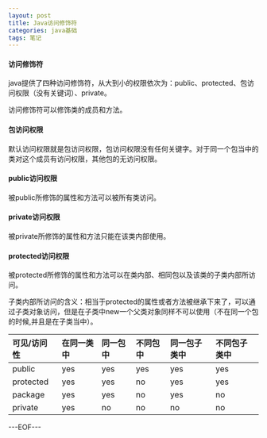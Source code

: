 ```yaml
---
layout: post
title: Java访问修饰符
categories: java基础
tags: 笔记
---
```


#### 访问修饰符

java提供了四种访问修饰符，从大到小的权限依次为：public、protected、包访问权限（没有关键词）、private。

访问修饰符可以修饰类的成员和方法。

#### 包访问权限

默认访问权限就是包访问权限，包访问权限没有任何关键字。对于同一个包当中的类对这个成员有访问权限，其他包的无访问权限。

#### public访问权限

被public所修饰的属性和方法可以被所有类访问。

#### private访问权限

被private所修饰的属性和方法只能在该类内部使用。

#### protected访问权限

被protected所修饰的属性和方法可以在类内部、相同包以及该类的子类内部所访问。

子类内部所访问的含义：相当于protected的属性或者方法被继承下来了，可以通过子类对象访问，但是在子类中new一个父类对象同样不可以使用（不在同一个包的时候,并且是在子类当中）。

|可见/访问性|在同一类中|同一包中|不同包中|同一包子类中|不同包子类中 |
|:--|:--|:--|:--|:--|:--|
| public | yes | yes  | yes | yes | yes |
| protected  | yes | yes | no | yes | yes |
| package  | yes | yes | no | yes | no |
| private | yes | no | no | no | no |


---EOF---


